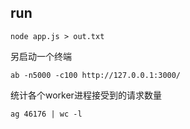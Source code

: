 ## run

`node app.js > out.txt`

另启动一个终端

`ab -n5000 -c100 http://127.0.0.1:3000/`

统计各个worker进程接受到的请求数量

`ag 46176 | wc -l`